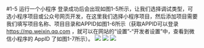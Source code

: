 #1-5 运行一个小程序
登录成功后会出现如图1-5所示，让我们选择调试类型，可选小程序项目或公众号网页开发，在这里我们选择小程序项目，然后添加项目需要我们填写项目名称、项目目录和APPID如图1-6所示（获取APPID可以登录 https://mp.weixin.qq.com ，就可以在网站的“设置”-“开发者设置”中，查看到微信小程序的 AppID 了如图1-7所示）。
![](/assets/图1-5.png)
![](/assets/图1-6.png)
![](/assets/图1-7.png)
